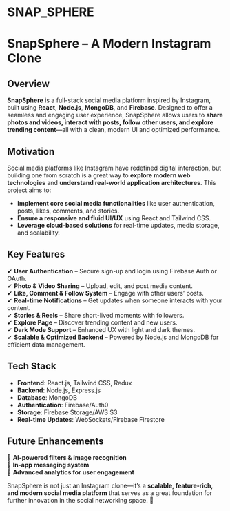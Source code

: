 # SNAP_SPHERE

# **SnapSphere – A Modern Instagram Clone**  

## **Overview**  
**SnapSphere** is a full-stack social media platform inspired by Instagram, built using **React**, **Node.js**, **MongoDB**, and **Firebase**. Designed to offer a seamless and engaging user experience, SnapSphere allows users to **share photos and videos, interact with posts, follow other users, and explore trending content**—all with a clean, modern UI and optimized performance.  

## **Motivation**  
Social media platforms like Instagram have redefined digital interaction, but building one from scratch is a great way to **explore modern web technologies** and **understand real-world application architectures**. This project aims to:  
- **Implement core social media functionalities** like user authentication, posts, likes, comments, and stories.  
- **Ensure a responsive and fluid UI/UX** using React and Tailwind CSS.  
- **Leverage cloud-based solutions** for real-time updates, media storage, and scalability.  

## **Key Features**  
✔ **User Authentication** – Secure sign-up and login using Firebase Auth or OAuth.  
✔ **Photo & Video Sharing** – Upload, edit, and post media content.  
✔ **Like, Comment & Follow System** – Engage with other users’ posts.  
✔ **Real-time Notifications** – Get updates when someone interacts with your content.  
✔ **Stories & Reels** – Share short-lived moments with followers.  
✔ **Explore Page** – Discover trending content and new users.  
✔ **Dark Mode Support** – Enhanced UX with light and dark themes.  
✔ **Scalable & Optimized Backend** – Powered by Node.js and MongoDB for efficient data management.  

## **Tech Stack**  
- **Frontend**: React.js, Tailwind CSS, Redux  
- **Backend**: Node.js, Express.js  
- **Database**: MongoDB  
- **Authentication**: Firebase/Auth0  
- **Storage**: Firebase Storage/AWS S3  
- **Real-time Updates**: WebSockets/Firebase Firestore  

## **Future Enhancements**  
🔹 **AI-powered filters & image recognition**  
🔹 **In-app messaging system**  
🔹 **Advanced analytics for user engagement**  

SnapSphere is not just an Instagram clone—it’s a **scalable, feature-rich, and modern social media platform** that serves as a great foundation for further innovation in the social networking space. 🚀  
